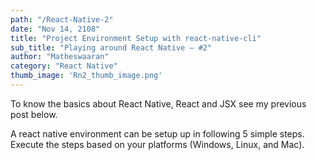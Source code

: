 ```yaml
---
path: "/React-Native-2"
date: "Nov 14, 2108"
title: "Project Environment Setup with react-native-cli"
sub_title: "Playing around React Native — #2"
author: "Matheswaaran"
category: "React Native"
thumb_image: 'Rn2_thumb_image.png'
---
```

To know the basics about React Native, React and JSX see my previous post below.

A react native environment can be setup up in following 5 simple steps. Execute the steps based on your platforms (Windows, Linux, and Mac).
